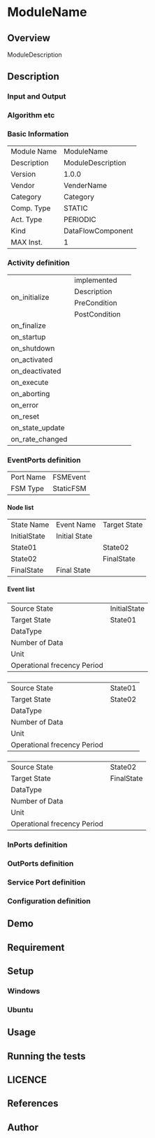 # ModuleName

## Overview

ModuleDescription

## Description



### Input and Output



### Algorithm etc



### Basic Information

|  |  |
----|---- 
| Module Name | ModuleName |
| Description | ModuleDescription |
| Version | 1.0.0 |
| Vendor | VenderName |
| Category | Category |
| Comp. Type | STATIC |
| Act. Type | PERIODIC |
| Kind | DataFlowComponent |
| MAX Inst. | 1 |

### Activity definition

<table>
  <tr>
    <td rowspan="4">on_initialize</td>
    <td colspan="2">implemented</td>
    <tr>
      <td>Description</td>
      <td></td>
    </tr>
    <tr>
      <td>PreCondition</td>
      <td></td>
    </tr>
    <tr>
      <td>PostCondition</td>
      <td></td>
    </tr>
  </tr>
  <tr>
    <td>on_finalize</td>
    <td colspan="2"></td>
  </tr>
  <tr>
    <td>on_startup</td>
    <td colspan="2"></td>
  </tr>
  <tr>
    <td>on_shutdown</td>
    <td colspan="2"></td>
  </tr>
  <tr>
    <td>on_activated</td>
    <td colspan="2"></td>
  </tr>
  <tr>
    <td>on_deactivated</td>
    <td colspan="2"></td>
  </tr>
  <tr>
    <td>on_execute</td>
    <td colspan="2"></td>
  </tr>
  <tr>
    <td>on_aborting</td>
    <td colspan="2"></td>
  </tr>
  <tr>
    <td>on_error</td>
    <td colspan="2"></td>
  </tr>
  <tr>
    <td>on_reset</td>
    <td colspan="2"></td>
  </tr>
  <tr>
    <td>on_state_update</td>
    <td colspan="2"></td>
  </tr>
  <tr>
    <td>on_rate_changed</td>
    <td colspan="2"></td>
  </tr>
</table>

### EventPorts definition

|  |  |
----|---- 
| Port Name | FSMEvent |
| FSM Type | StaticFSM |

#### Node list

<table>
  <tr>
    <td>State Name</td>
    <td>Event Name</td>
    <td>Target State</td>
  </tr>
  <tr>
    <td>InitialState</td>
    <td colspan="2">Initial State</td>
  </tr>
  <tr>
    <td rowspan="1">State01</td>
    <td></td>
    <td>State02</td>
  </tr>
  <tr>
    <td rowspan="1">State02</td>
    <td></td>
    <td>FinalState</td>
  </tr>
  <tr>
    <td>FinalState</td>
    <td colspan="2">Final State</td>
  </tr>

</table>

#### Event list

##### 



<table>
  <tr>
    <td>Source State</td>
    <td colspan="2">InitialState</td>
  </tr>
  <tr>
    <td>Target State</td>
    <td colspan="2">State01</td>
  </tr>
  <tr>
    <td>DataType</td>
    <td></td>
    <td></td>
  </tr>
  <tr>
    <td>Number of Data</td>
    <td colspan="2"></td>
  </tr>
  <tr>
    <td>Unit</td>
    <td colspan="2"></td>
  </tr>
  <tr>
    <td>Operational frecency Period</td>
    <td colspan="2"></td>
  </tr>
</table>



##### 



<table>
  <tr>
    <td>Source State</td>
    <td colspan="2">State01</td>
  </tr>
  <tr>
    <td>Target State</td>
    <td colspan="2">State02</td>
  </tr>
  <tr>
    <td>DataType</td>
    <td></td>
    <td></td>
  </tr>
  <tr>
    <td>Number of Data</td>
    <td colspan="2"></td>
  </tr>
  <tr>
    <td>Unit</td>
    <td colspan="2"></td>
  </tr>
  <tr>
    <td>Operational frecency Period</td>
    <td colspan="2"></td>
  </tr>
</table>



##### 



<table>
  <tr>
    <td>Source State</td>
    <td colspan="2">State02</td>
  </tr>
  <tr>
    <td>Target State</td>
    <td colspan="2">FinalState</td>
  </tr>
  <tr>
    <td>DataType</td>
    <td></td>
    <td></td>
  </tr>
  <tr>
    <td>Number of Data</td>
    <td colspan="2"></td>
  </tr>
  <tr>
    <td>Unit</td>
    <td colspan="2"></td>
  </tr>
  <tr>
    <td>Operational frecency Period</td>
    <td colspan="2"></td>
  </tr>
</table>





### InPorts definition


### OutPorts definition


### Service Port definition


### Configuration definition


## Demo

## Requirement

## Setup

### Windows

### Ubuntu

## Usage

## Running the tests

## LICENCE




## References




## Author


